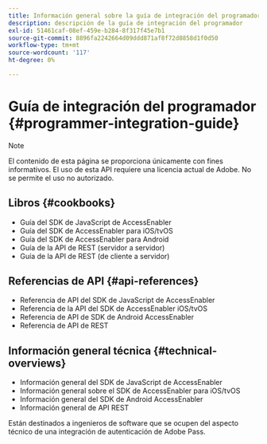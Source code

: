 ```yaml
---
title: Información general sobre la guía de integración del programador
description: descripción de la guía de integración del programador
exl-id: 51461caf-08ef-459e-b284-8f317f45e7b1
source-git-commit: 8896fa2242664d09ddd871af8f72d8858d1f0d50
workflow-type: tm+mt
source-wordcount: '117'
ht-degree: 0%

---
```


# Guía de integración del programador {#programmer-integration-guide}


>[!NOTE]
>
>El contenido de esta página se proporciona únicamente con fines informativos. El uso de esta API requiere una licencia actual de Adobe. No se permite el uso no autorizado.
>

## Libros {#cookbooks}

* Guía del SDK de JavaScript de AccessEnabler
* Guía del SDK de AccessEnabler para iOS/tvOS
* Guía del SDK de AccessEnabler para Android
* Guía de la API de REST (servidor a servidor)
* Guía de la API de REST (de cliente a servidor)

## Referencias de API {#api-references}

* Referencia de API del SDK de JavaScript de AccessEnabler
* Referencia de la API del SDK de AccessEnabler iOS/tvOS
* Referencia de API de SDK de Android AccessEnabler
* Referencia de API de REST

## Información general técnica {#technical-overviews}

* Información general del SDK de JavaScript de AccessEnabler
* Información general sobre el SDK de AccessEnabler para iOS/tvOS
* Información general del SDK de Android AccessEnabler
* Información general de API REST

Están destinados a ingenieros de software que se ocupen del aspecto técnico de una integración de autenticación de Adobe Pass.

<!--

>[!MORELIKETHIS]
>
>* Entitlement Flow
>* Programmer Use Cases
>* Error Reporting
>* Identifying Protected Resources
>* Temp Pass
>* Integrating the Media Token Verifier
>* User Metadata
>* Tracking Data in Adobe Pass Authentication
-->
